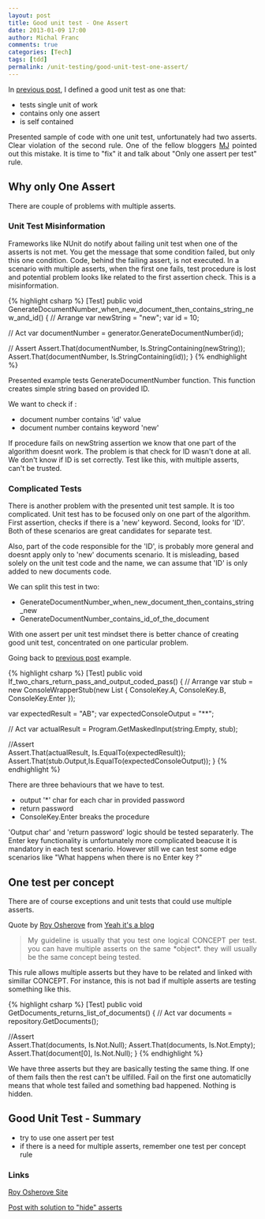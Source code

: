 ```yaml
---
layout: post
title: Good unit test - One Assert
date: 2013-01-09 17:00
author: Michal Franc
comments: true
categories: [Tech]
tags: [tdd]
permalink: /unit-testing/good-unit-test-one-assert/
---
```

In <a href="http://www.mfranc.com/unit-testing/unit-test-code-with-static-method-console-write/">previous post</a>, I defined a good unit test as one that:
<ul>
	<li>tests single unit of work</li>
	<li>contains only one assert</li>
	<li>is self contained</li>
</ul>
<p align="justify">Presented sample of code with one unit test, unfortunately had two asserts. Clear violation of the second rule. One of the fellow bloggers <a href="http://macjedrzejewski.wordpress.com/">MJ</a> pointed out this mistake. It is time to "fix" it and talk about "Only one assert per test" rule.</p>

<h2>Why only One Assert</h2>
There are couple of problems with multiple asserts.
<h3>Unit Test Misinformation</h3>
Frameworks like NUnit do notify about failing unit test when one of the asserts is not met. You get the message that some condition failed, but only this one condition. Code, behind the failing assert, is not executed. In a scenario with multiple asserts, when the first one fails, test procedure is lost and potential problem looks like related to the first assertion check. This is a misinformation.

{% highlight csharp %}
[Test]
public void GenerateDocumentNumber_when_new_document_then_contains_string_new_and_id()
{
  // Arrange
  var newString = "new";
  var id = 10;

  // Act
  var documentNumber = generator.GenerateDocumentNumber(id);

  // Assert
  Assert.That(documentNumber, Is.StringContaining(newString));
  Assert.That(documentNumber, Is.StringContaining(id));
}
{% endhighlight %}

Presented example tests GenerateDocumentNumber function. This function creates simple string based on provided ID.

We want to check if :
<ul>
	<li>document number contains 'id' value</li>
	<li>document number contains keyword 'new'</li>
</ul>
If procedure fails on newString assertion we know that one part of the algorithm doesnt work. The problem is that check for ID wasn't done at all. We don't know if ID is set correctly. Test like this, with multiple asserts, can't be trusted.
<h3>Complicated Tests</h3>
There is another problem with the presented unit test sample. It is too complicated. Unit test has to be focused only on one part of the algorithm. First assertion, checks if there is a 'new' keyword. Second, looks for 'ID'. Both of these scenarios are great candidates for separate test.

Also, part of the code responsible for the 'ID', is probably more general and doesnt apply only to 'new' documents scenario. It is misleading, based solely on the unit test code and the name, we can assume that 'ID' is only added to new documents code.

We can split this test in two:
<ul>
	<li>GenerateDocumentNumber_when_new_document_then_contains_string_new</li>
	<li>GenerateDocumentNumber_contains_id_of_the_document</li>
</ul>
With one assert per unit test mindset there is better chance of creating good unit test, concentrated on one particular problem.

Going back to <a href="http://www.mfranc.com/unit-testing/unit-test-code-with-static-method-console-write/">previous post</a> example.

{% highlight csharp %}
[Test]
public void If_two_chars_return_pass_and_output_coded_pass()
{
   // Arrange
   var stub = new ConsoleWrapperStub(new List
   { ConsoleKey.A, ConsoleKey.B, ConsoleKey.Enter });

   var expectedResult = "AB";
   var expectedConsoleOutput = "**";

   // Act
   var actualResult = Program.GetMaskedInput(string.Empty, stub);

   //Assert     
   Assert.That(actualResult, Is.EqualTo(expectedResult));
   Assert.That(stub.Output,Is.EqualTo(expectedConsoleOutput));
}
{% endhighlight %}

There are three behaviours that we have to test.
<ul>
	<li>output '*' char for each char in provided password</li>
	<li>return password</li>
	<li>ConsoleKey.Enter breaks the procedure</li>
</ul>
'Output char' and 'return password' logic should be tested separaterly. The Enter key functionality is unfortunately more complicated beacuse it is mandatory in each test scenario. However still we can test some edge scenarios like "What happens when there is no Enter key ?"
<h2>One test per concept</h2>
There are of course exceptions and unit tests that could use multiple asserts.

Quote by <a href="http://osherove.com/">Roy Osherove</a> from <a href="http://www.owenpellegrin.com/blog/testing/how-do-you-solve-multiple-asserts/">Yeah it's a blog</a>
<blockquote>
<p align="justify">My guideline is usually that you test one logical CONCEPT per test. you can have multiple asserts on the same *object*. they will usually be the same concept being tested.</p>
</blockquote>
This rule allows multiple asserts but they have to be related and linked with simillar CONCEPT. For instance, this is not bad if multiple asserts are testing something like this.

{% highlight csharp %}
[Test]
public void GetDocuments_returns_list_of_documents()
{
   // Act
   var documents = repository.GetDocuments();

   //Assert     
   Assert.That(documents, Is.Not.Null);
   Assert.That(documents, Is.Not.Empty);
   Assert.That(document[0], Is.Not.Null);
}
{% endhighlight %}

We have three asserts but they are basically testing the same thing. If one of them fails then the rest can't be ulfilled. Fail on the first one automaticlly means that whole test failed and something bad happened. Nothing is hidden.
<h2>Good Unit Test - Summary</h2>
<ul>
	<li>try to use one assert per test</li>
	<li>if there is a need for multiple asserts, remember one test per concept rule</li>
</ul>
<h3>Links</h3>
<a href="http://osherove.com/">Roy Osherove Site</a>

<a href="http://www.owenpellegrin.com/blog/testing/how-do-you-solve-multiple-asserts/">Post with solution to "hide" asserts</a>
